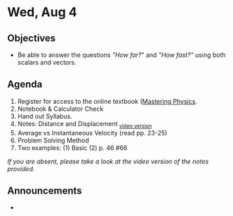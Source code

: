 Wed, Aug 4
=========  

Objectives
------------
- Be able to answer the questions *"How far?*" and *"How fast?"* using both scalars and vectors.

Agenda  
---------  

 1. Register for access to the online textbook ([Mastering Physics](https://avon.schoology.com/page/5157628668).
 2. Notebook & Calculator Check
 3. Hand out Syllabus.
 4. Notes: Distance and Displacement <sub>[video version](https://youtu.be/Kg8_x4kYRfk)</sub>
 5. Average vs Instantaneous Velocity (read pp. 23-25)
 6. Problem Solving Method
 7. Two examples: (1) Basic (2) p. 46 #66
 
*If you are absent, please take a look at the video version of the notes provided.*

Announcements
-------------  
- 
<!--stackedit_data:
eyJoaXN0b3J5IjpbLTk0MDMyMjk4NiwtNzc4Mjg4MDI2LDU0Nj
MzMTgyMyw1NjE2MjI2OTgsLTIxMTQwOTg4ODUsLTY4MDIyNzcz
OSwyMDM0NTE2NTMwLDEzNDgwMTIyODcsMTc0NTcyODgwLC0xND
I2NDA3NDA4LDIwNzQ2MTI3MzAsLTE1MjI4MTY4MTEsODAxMzQ5
MjIxLDE3MzAwOTAwMzEsOTU4NzAwNTgsLTExNTQzMTg4NDIsMT
U4NDIxMDIyNywyNjY1NDg3OTUsLTc3NTQ0MjkwNiwxMjMyMzE2
OTU1XX0=
-->